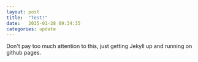 ```yaml
---
layout: post
title:  "Test!"
date:   2015-01-28 09:34:35
categories: update
---
```


Don't pay too much attention to this, just getting Jekyll up and running on github pages.

[github]:      http://github.com/sashasklar
[linkedin]:   https://www.linkedin.com/in/sashasklar
